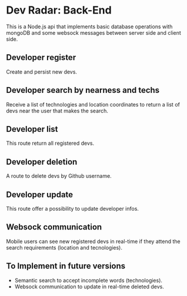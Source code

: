# Dev Radar: Back-End

This is a Node.js api that implements basic database operations with mongoDB and some websock messages between server side and client side.

## Developer register
Create and persist new devs.

## Developer search by nearness and techs
Receive a list of technologies and location coordinates to return a list of devs near the user that makes the search.

## Developer list
This route return all registered devs.

## Developer deletion
A route to delete devs by Github username.

## Developer update
This route offer a possibility to update developer infos.

## Websock communication
Mobile users can see new registered devs in real-time if they attend the search requirements (location and tecnologies).

## To Implement in future versions
- Semantic search to accept incomplete words (technologies).
- Websock communication to update in real-time deleted devs.